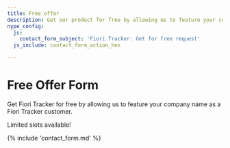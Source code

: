 ```yaml
---
title: Free offer
description: Get our product for free by allowing us to feature your company name as a Fiori Tracker customer. Limited slots available!
nype_config:
  js:
    contact_form_subject: 'Fiori Tracker: Get for free request'
  js_include: contact_form_action_hex

---
```

# Free Offer Form

Get Fiori Tracker for free by allowing us to feature your company name as a Fiori Tracker customer. 

Limited slots available!

{% include 'contact_form.md' %}
